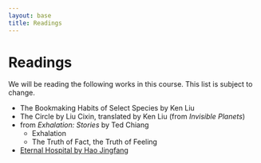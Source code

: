 ```yaml
---
layout: base
title: Readings
---
```

# Readings
We will be reading the following works in this course. This list is subject to change.

  - The Bookmaking Habits of Select Species by Ken Liu
  - The Circle by Liu Cixin, translated by Ken Liu (from *Invisible Planets*)
  - from *Exhalation: Stories* by Ted Chiang
     - Exhalation
     - The Truth of Fact, the Truth of Feeling
  - [Eternal Hospital by Hao Jingfang](https://www.noemamag.com/eternal-hospital/)